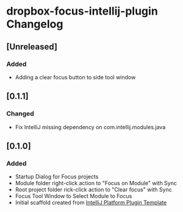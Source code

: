 <!-- Keep a Changelog guide -> https://keepachangelog.com -->

# dropbox-focus-intellij-plugin Changelog

## [Unreleased]
### Added
- Adding a clear focus button to side tool window

## [0.1.1]
### Changed
- Fix IntelliJ missing dependency on com.intellij.modules.java

## [0.1.0]
### Added
- Startup Dialog for Focus projects
- Module folder right-click action to "Focus on Module" with Sync
- Root project folder rick-click action to "Clear focus" with Sync
- Focus Tool Window to Select Module to Focus
- Initial scaffold created from [IntelliJ Platform Plugin Template](https://github.com/JetBrains/intellij-platform-plugin-template)